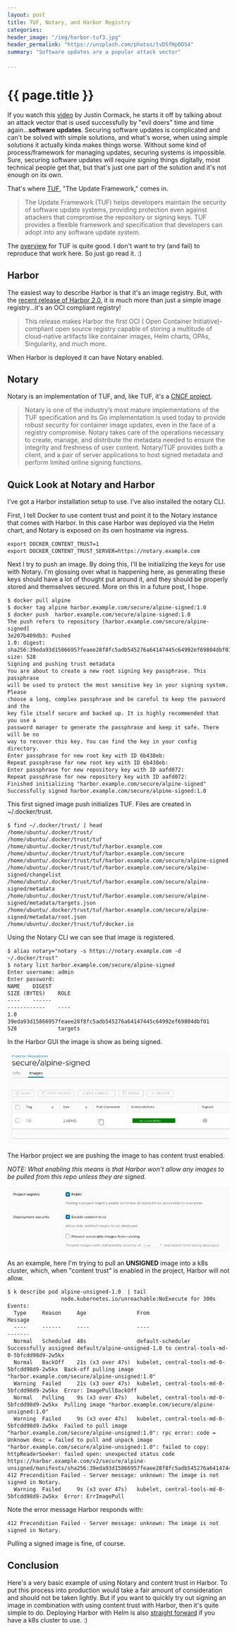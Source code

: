 ```yaml
---
layout: post
title: TUF, Notary, and Harbor Registry
categories:
header_image: "/img/harbor-tuf3.jpg"
header_permalink: "https://unsplash.com/photos/tvDSfHp0DS4"
summary: "Software updates are a popular attack vector"

---
```


# {{ page.title }}

If you watch this [video](https://www.youtube.com/watch?v=Hnzc6va4l6k) by Justin Cormack, he starts it off by talking about an attack vector that is used successfully by "evil doers" time and time again...**software updates**. Securing software updates is complicated and can't be solved with simple solutions, and what's worse, when using simple solutions it actually kinda makes things worse. Without some kind of process/framework for managing updates, securing systems is impossible. Sure, securing software updates will require signing things digitally, most technical people get that, but that's just one part of the solution and it's not enough on its own.

That's where [TUF](https://theupdateframework.io/), "The Update Framework," comes in.

>The Update Framework (TUF) helps developers maintain the security of software update systems, providing protection even against attackers that compromise the repository or signing keys. TUF provides a flexible framework and specification that developers can adopt into any software update system.

The [overview](https://github.com/theupdateframework/tuf/blob/develop/docs/OVERVIEW.rst) for TUF is quite good. I don't want to try (and fail) to reproduce that work here. So just go read it. :)

## Harbor

The easiest way to describe Harbor is that it's an image registry. But, with the [recent release of Harbor 2.0](https://goharbor.io/blog/harbor-2.0/), it is much more than just a simple image registry...it's an OCI compliant registry!

>This release makes Harbor the first OCI ( Open Container Initiative)-compliant open source registry capable of storing a multitude of cloud-native artifacts like container images, Helm charts, OPAs, Singularity, and much more.

When Harbor is deployed it can have Notary enabled.

## Notary

Notary is an implementation of TUF, and, like TUF, it's a [CNCF project](https://www.linuxfoundation.org/cloud-containers-virtualization/2017/10/cncf-host-two-security-projects-notary-tuf-specification/).

>Notary is one of the industry’s most mature implementations of the TUF specification and its Go implementation is used today to provide robust security for container image updates, even in the face of a registry compromise. Notary takes care of the operations necessary to create, manage, and distribute the metadata needed to ensure the integrity and freshness of user content. Notary/TUF provides both a client, and a pair of server applications to host signed metadata and perform limited online signing functions.


## Quick Look at Notary and Harbor

I've got a Harbor installation setup to use. I've also installed the notary CLI.

First, I tell Docker to use content trust and point it to the Notary instance that comes with Harbor. In this case Harbor was deployed via the Helm chart, and Notary is exposed on its own hostname via ingress.

```
export DOCKER_CONTENT_TRUST=1
export DOCKER_CONTENT_TRUST_SERVER=https://notary.example.com
```

Next I try to push an image. By doing this, I'll be initializing the keys for use with Notary. I'm glossing over what is happening here, as generating these keys should have a lot of thought put around it, and they should be properly stored and themselves secured. More on this in a future post, I hope.

```
$ docker pull alpine
$ docker tag alpine harbor.example.com/secure/alpine-signed:1.0
$ docker push  harbor.example.com/secure/alpine-signed:1.0
The push refers to repository [harbor.example.com/secure/alpine-signed]
3e207b409db3: Pushed
1.0: digest: sha256:39eda93d15866957feaee28f8fc5adb545276a64147445c64992ef69804dbf01 size: 528
Signing and pushing trust metadata
You are about to create a new root signing key passphrase. This passphrase
will be used to protect the most sensitive key in your signing system. Please
choose a long, complex passphrase and be careful to keep the password and the
key file itself secure and backed up. It is highly recommended that you use a
password manager to generate the passphrase and keep it safe. There will be no
way to recover this key. You can find the key in your config directory.
Enter passphrase for new root key with ID 6b438eb:
Repeat passphrase for new root key with ID 6b438eb:
Enter passphrase for new repository key with ID aafd072:
Repeat passphrase for new repository key with ID aafd072:
Finished initializing "harbor.example.com/secure/alpine-signed"
Successfully signed harbor.example.com/secure/alpine-signed:1.0
```

This first signed image push initializes TUF. Files are created in ~/.docker/trust.

```
$ find ~/.docker/trust/ | head
/home/ubuntu/.docker/trust/
/home/ubuntu/.docker/trust/tuf
/home/ubuntu/.docker/trust/tuf/harbor.example.com
/home/ubuntu/.docker/trust/tuf/harbor.example.com/secure
/home/ubuntu/.docker/trust/tuf/harbor.example.com/secure/alpine-signed
/home/ubuntu/.docker/trust/tuf/harbor.example.com/secure/alpine-signed/changelist
/home/ubuntu/.docker/trust/tuf/harbor.example.com/secure/alpine-signed/metadata
/home/ubuntu/.docker/trust/tuf/harbor.example.com/secure/alpine-signed/metadata/targets.json
/home/ubuntu/.docker/trust/tuf/harbor.example.com/secure/alpine-signed/metadata/root.json
/home/ubuntu/.docker/trust/tuf/docker.io
```

Using the Notary CLI we can see that image is registered.

```
$ alias notary="notary -s https://notary.example.com -d ~/.docker/trust"
$ notary list harbor.example.com/secure/alpine-signed
Enter username: admin
Enter password:
NAME    DIGEST                                                              SIZE (BYTES)    ROLE
----    ------                                                              ------------    ----
1.0     39eda93d15866957feaee28f8fc5adb545276a64147445c64992ef69804dbf01    528             targets
```

In the Harbor GUI the image is show as being signed.

![signed image in harbor](/img/harbor-tuf2.png)

The Harbor project we are pushing the image to has content trust enabled. 

*NOTE: What enabling this means is that Harbor won't allow any images to be pulled from this repo unless they are signed.*

![harbor project content trust enabled](/img/harbor-tuf1.png)

As an example, here I'm trying to pull an **UNSIGNED** image into a k8s cluster, which, when "content trust" is enabled in the project, Harbor will not allow.

```
$ k describe pod alpine-unsigned-1.0  | tail
                 node.kubernetes.io/unreachable:NoExecute for 300s
Events:
  Type     Reason     Age                From                                          Message
  ----     ------     ----               ----                                          -------
  Normal   Scheduled  48s                default-scheduler                             Successfully assigned default/alpine-unsigned-1.0 to central-tools-md-0-5bfcdd98d9-2w5kx
  Normal   BackOff    21s (x3 over 47s)  kubelet, central-tools-md-0-5bfcdd98d9-2w5kx  Back-off pulling image "harbor.example.com/secure/alpine-unsigned:1.0"
  Warning  Failed     21s (x3 over 47s)  kubelet, central-tools-md-0-5bfcdd98d9-2w5kx  Error: ImagePullBackOff
  Normal   Pulling    9s (x3 over 47s)   kubelet, central-tools-md-0-5bfcdd98d9-2w5kx  Pulling image "harbor.example.com/secure/alpine-unsigned:1.0"
  Warning  Failed     9s (x3 over 47s)   kubelet, central-tools-md-0-5bfcdd98d9-2w5kx  Failed to pull image "harbor.example.com/secure/alpine-unsigned:1.0": rpc error: code = Unknown desc = failed to pull and unpack image "harbor.example.com/secure/alpine-unsigned:1.0": failed to copy: httpReaderSeeker: failed open: unexpected status code https://harbor.example.com/v2/secure/alpine-unsigned/manifests/sha256:39eda93d15866957feaee28f8fc5adb545276a64147445c64992ef69804dbf01: 412 Precondition Failed - Server message: unknown: The image is not signed in Notary.
  Warning  Failed     9s (x3 over 47s)   kubelet, central-tools-md-0-5bfcdd98d9-2w5kx  Error: ErrImagePull
  ```

  Note the error message Harbor responds with:

  ```
  412 Precondition Failed - Server message: unknown: The image is not signed in Notary.
  ```

  Pulling a signed image is fine, of course. 

## Conclusion

Here's a very basic example of using Notary and content trust in Harbor. To put this process into production would take a fair amount of consideration and should not be taken lightly. But if you want to quickly try out signing an image in combination with using content trust with Harbor, then it's quite simple to do. Deploying Harbor with Helm is also [straight forward](http://localhost:4000/2020/04/28/local-harbor-install.html) if you have a k8s cluster to use. :)